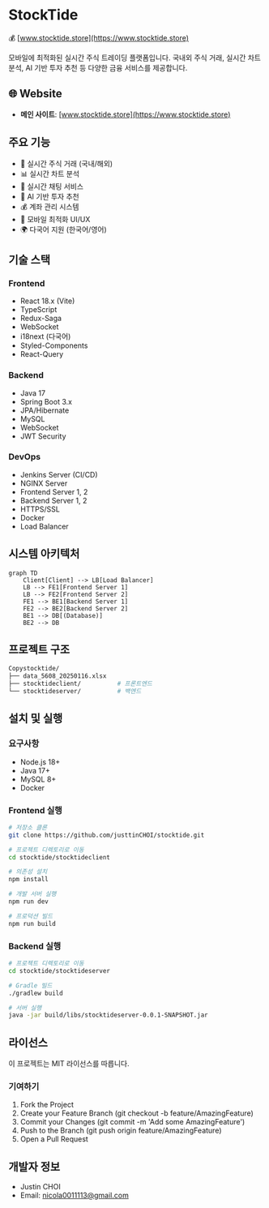 # StockTide

💰 [www.stocktide.store](https://www.stocktide.store)

모바일에 최적화된 실시간 주식 트레이딩 플랫폼입니다. 국내외 주식 거래, 실시간 차트 분석, AI 기반 투자 추천 등 다양한 금융 서비스를 제공합니다.

## 🌐 Website
- **메인 사이트**: [www.stocktide.store](https://www.stocktide.store)

[//]: # (- **API 문서**: [www.stocktide.store/swagger-ui.html]&#40;https://www.stocktide.store/swagger-ui.html&#41;)

## 주요 기능

- 🔄 실시간 주식 거래 (국내/해외)
- 📊 실시간 차트 분석
- 💬 실시간 채팅 서비스
- 🤖 AI 기반 투자 추천
- 💰 계좌 관리 시스템
- 📱 모바일 최적화 UI/UX
- 🌍 다국어 지원 (한국어/영어)

## 기술 스택

### Frontend
- React 18.x (Vite)
- TypeScript
- Redux-Saga
- WebSocket
- i18next (다국어)
- Styled-Components
- React-Query

### Backend
- Java 17
- Spring Boot 3.x
- JPA/Hibernate
- MySQL
- WebSocket
- JWT Security

### DevOps
- Jenkins Server  (CI/CD)
- NGINX Server
- Frontend Server 1, 2
- Backend Server 1, 2
- HTTPS/SSL
- Docker
- Load Balancer

## 시스템 아키텍처

```mermaid
graph TD
    Client[Client] --> LB[Load Balancer]
    LB --> FE1[Frontend Server 1]
    LB --> FE2[Frontend Server 2]
    FE1 --> BE1[Backend Server 1]
    FE2 --> BE2[Backend Server 2]
    BE1 --> DB[(Database)]
    BE2 --> DB
```
## 프로젝트 구조
```bash
Copystocktide/
├── data_5608_20250116.xlsx
├── stocktideclient/          # 프론트엔드
└── stocktideserver/          # 백엔드
```
## 설치 및 실행

### 요구사항

* Node.js 18+
* Java 17+
* MySQL 8+
* Docker

### Frontend 실행
```bash
# 저장소 클론
git clone https://github.com/justtinCHOI/stocktide.git

# 프로젝트 디렉토리로 이동
cd stocktide/stocktideclient

# 의존성 설치
npm install

# 개발 서버 실행
npm run dev

# 프로덕션 빌드
npm run build
```
### Backend 실행
```bash
# 프로젝트 디렉토리로 이동
cd stocktide/stocktideserver

# Gradle 빌드
./gradlew build

# 서버 실행
java -jar build/libs/stocktideserver-0.0.1-SNAPSHOT.jar
```

[//]: # (## API 문서)
[//]: # ()
[//]: # (Swagger UI: https://www.stocktide.store/swagger-ui.html)

## 라이선스
이 프로젝트는 MIT 라이선스를 따릅니다.
### 기여하기

1. Fork the Project
2. Create your Feature Branch (git checkout -b feature/AmazingFeature)
3. Commit your Changes (git commit -m 'Add some AmazingFeature')
4. Push to the Branch (git push origin feature/AmazingFeature)
5. Open a Pull Request

## 개발자 정보

* Justin CHOI
* Email: nicola0011113@gmail.com